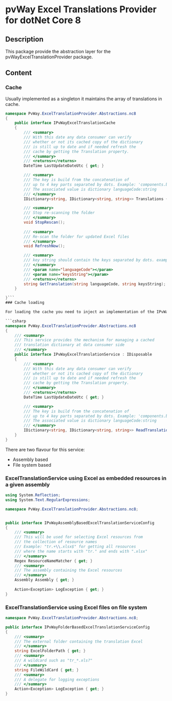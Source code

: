 # pvWay Excel Translations Provider for dotNet Core 8

 ## Description

This package provide the abstraction layer for the pvWayExcelTranslationProvider package.

## Content

### Cache
Usually implemented as a singleton it maintains the array of translations in cache.

```csharp
namespace PvWay.ExcelTranslationProvider.Abstractions.nc8
{
    public interface IPvWayExcelTranslationCache
    {
        /// <summary>
        /// With this date any data consumer can verify
        /// whether or not its cached copy of the dictionary
        /// is still up to date and if needed refresh the
        /// cache by getting the Translation property.
        /// </summary>
        /// <returns></returns>
        DateTime LastUpdateDateUtc { get; }

        /// <summary>
        /// The key is build from the concatenation of
        /// up to 4 key parts separated by dots. Example: 'components.buttons.save').
        /// The associated value is dictionary languageCode:string
        /// </summary>
        IDictionary<string, IDictionary<string, string>> Translations { get; }

        /// <summary>
        /// Stop re-scanning the folder
        /// </summary>
        void StopRescan();
        
        /// <summary>
        /// Re-scan the folder for updated Excel files
        /// </summary>
        void RefreshNow();

        /// <summary>
        /// key string should contain the keys separated by dots. example : 'enum.size'
        /// </summary>
        /// <param name="languageCode"></param>
        /// <param name="keysString"></param>
        /// <returns></returns>
        string GetTranslation(string languageCode, string keysString);
    }

}```
### Cache loading

For loading the cache you need to inject an implementation of the IPvWayExcelTranslationService.

```csharp
namespace PvWay.ExcelTranslationProvider.Abstractions.nc8
{
    /// <summary>
    /// This service provides the mechanism for managing a cached
    /// translation dictionary at data consumer side
    /// </summary>
    public interface IPvWayExcelTranslationService : IDisposable
    {
        /// <summary>
        /// With this date any data consumer can verify
        /// whether or not its cached copy of the dictionary
        /// is still up to date and if needed refresh the
        /// cache by getting the Translation property.
        /// </summary>
        /// <returns></returns>
        DateTime LastUpdateDateUtc { get; }

        /// <summary>
        /// The key is build from the concatenation of
        /// up to 4 key parts separated by dots. Example: 'components.buttons.save').
        /// The associated value is dictionary languageCode:string
        /// </summary>
        IDictionary<string, IDictionary<string, string>> ReadTranslations();
    }
}
```

There are two flavour for this service: 
* Assembly based
* File system based

### ExcelTranslationService using Excel as embedded resources in a given assembly

```csharp
using System.Reflection;
using System.Text.RegularExpressions;

namespace PvWay.ExcelTranslationProvider.Abstractions.nc8;


public interface IPvWayAssemblyBasedExcelTranslationServiceConfig
{
    /// <summary>
    /// This will be used for selecting Excel resources from
    /// the collection of resource names
    /// Example: "tr.+\\.xlsx$" for getting all resources
    /// where the name starts with "tr." and ends with ".xlsx"
    /// </summary>
    Regex ResourceNameMatcher { get; }
    /// <summary>
    /// The assembly containing the Excel resources
    /// </summary>
    Assembly Assembly { get; }
    
    Action<Exception> LogException { get; } 
}
```
### ExcelTranslationService using Excel files on file system

```csharp
namespace PvWay.ExcelTranslationProvider.Abstractions.nc8;

public interface IPvWayFolderBasedExcelTranslationServiceConfig
{
    /// <summary>
    /// The external folder containing the translation Excel 
    /// </summary>
    string ExcelFolderPath { get; }
    /// <summary>
    /// A wildcard such as "tr_*.xls?"
    /// </summary>
    string FileWildCard { get; }
    /// <summary>
    /// A delegate for logging exceptions
    /// </summary>
    Action<Exception> LogException { get; }
}
```
